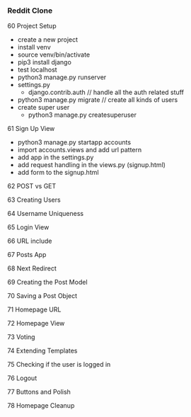 ### Reddit Clone

60 Project Setup
- create a new project
- install venv
- source venv/bin/activate
- pip3 install django
- test localhost
- python3 manage.py runserver
- settings.py
    - django.contrib.auth // handle all the auth related stuff
- python3 manage.py migrate // create all kinds of users
- create super user
    - python3 manage.py createsuperuser

61 Sign Up View 
- python3 manage.py startapp accounts
- import accounts.views and add url pattern 
- add app in the settings.py
- add request handling in the views.py (signup.html)
- add form to the signup.html

62 POST vs GET

63 Creating Users

64 Username Uniqueness

65 Login View

66 URL include 

67 Posts App

68 Next Redirect

69 Creating the Post Model

70 Saving a Post Object

71 Homepage URL

72 Homepage View

73 Voting

74 Extending Templates

75 Checking if the user is logged in

76 Logout

77 Buttons and Polish

78 Homepage Cleanup